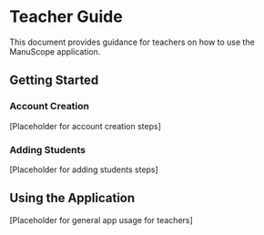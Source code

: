 # Teacher Guide

This document provides guidance for teachers on how to use the ManuScope application.

## Getting Started

### Account Creation

[Placeholder for account creation steps]

### Adding Students

[Placeholder for adding students steps]

## Using the Application

[Placeholder for general app usage for teachers]
